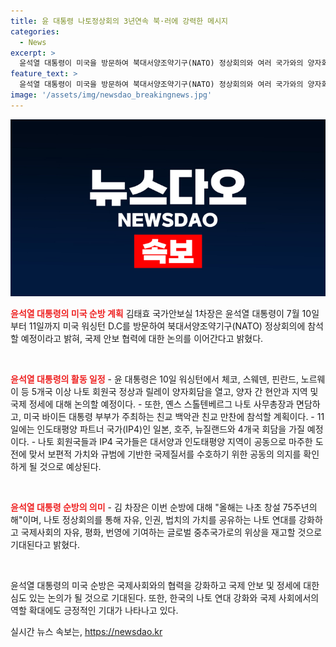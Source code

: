 ```yaml
---
title: 윤 대통령 나토정상회의 3년연속 북·러에 강력한 메시지
categories:
  - News
excerpt: >
  윤석열 대통령이 미국을 방문하여 북대서양조약기구(NATO) 정상회의와 여러 국가와의 양자회담을 진행할 예정이다. 이를 통해 국제 안보 협력에 대한 논의를 이어가며, 나토 동맹국들 및 인도태평양 파트너 국가들과의 협력 강화에 주력할 것으로 보인다. 또한, 윤 대통령은 나토 정상회의 및 공공 외교행사에 참석하여 국제사회의 안보와 평화를 강화하는 데 기여할 것으로 예상된다. 함께 윤 대통령 부부는 미 국방부를 방문하여 군사 브리핑을 받고, 나토 동맹의 중요성을 강조할 계획이다.
feature_text: >
  윤석열 대통령이 미국을 방문하여 북대서양조약기구(NATO) 정상회의와 여러 국가와의 양자회담을 진행할 예정이다. 이를 통해 국제 안보 협력에 대한 논의를 이어가며, 나토 동맹국들 및 인도태평양 파트너 국가들과의 협력 강화에 주력할 것으로 보인다. 또한, 윤 대통령은 나토 정상회의 및 공공 외교행사에 참석하여 국제사회의 안보와 평화를 강화하는 데 기여할 것으로 예상된다. 함께 윤 대통령 부부는 미 국방부를 방문하여 군사 브리핑을 받고, 나토 동맹의 중요성을 강조할 계획이다.
image: '/assets/img/newsdao_breakingnews.jpg'
---
```


<p><img src="/assets/img/newsdao_breakingnews.jpg" alt="firstkoreanews 속보" /></p>

<p><b><span style="color: #ee2323;">윤석열 대통령의 미국 순방 계획</span></b>
김태효 국가안보실 1차장은 윤석열 대통령이 7월 10일부터 11일까지 미국 워싱턴 D.C를 방문하여 북대서양조약기구(NATO) 정상회의에 참석할 예정이라고 밝혀, 국제 안보 협력에 대한 논의를 이어간다고 밝혔다.</p>

<p data-ke-size="size16">&nbsp;</p>

<p><b><span style="color: #ee2323;">윤석열 대통령의 활동 일정</span></b>
- 윤 대통령은 10일 워싱턴에서 체코, 스웨덴, 핀란드, 노르웨이 등 5개국 이상 나토 회원국 정상과 릴레이 양자회담을 열고, 양자 간 현안과 지역 및 국제 정세에 대해 논의할 예정이다.
- 또한, 옌스 스톨텐베르그 나토 사무총장과 면담하고, 미국 바이든 대통령 부부가 주최하는 친교 백악관 친교 만찬에 참석할 계획이다.
- 11일에는 인도태평양 파트너 국가(IP4)인 일본, 호주, 뉴질랜드와 4개국 회담을 가질 예정이다.
- 나토 회원국들과 IP4 국가들은 대서양과 인도태평양 지역이 공동으로 마주한 도전에 맞서 보편적 가치와 규범에 기반한 국제질서를 수호하기 위한 공동의 의지를 확인하게 될 것으로 예상된다.</p>

<p data-ke-size="size16">&nbsp;</p>

<p><b><span style="color: #ee2323;">윤석열 대통령 순방의 의미</span></b>
- 김 차장은 이번 순방에 대해 "올해는 나초 창설 75주년의 해"이며, 나토 정상회의를 통해 자유, 인권, 법치의 가치를 공유하는 나토 연대를 강화하고 국제사회의 자유, 평화, 번영에 기여하는 글로벌 중추국가로의 위상을 재고할 것으로 기대된다고 밝혔다.</p>

<p data-ke-size="size16">&nbsp;</p>

<p>윤석열 대통령의 미국 순방은 국제사회와의 협력을 강화하고 국제 안보 및 정세에 대한 심도 있는 논의가 될 것으로 기대된다. 또한, 한국의 나토 연대 강화와 국제 사회에서의 역할 확대에도 긍정적인 기대가 나타나고 있다.</p>
실시간 뉴스 속보는, <a href="https://newsdao.kr" rel="dofollow">https://newsdao.kr</a>


